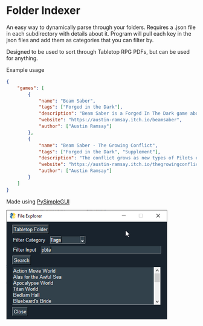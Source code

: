 # Folder Indexer
An easy way to dynamically parse through your folders. Requires a .json file in each subdirectory with details about it. Program will pull each key in the json files and add them as categories that you can filter by.

Designed to be used to sort through Tabletop RPG PDFs, but can be used for anything.

Example usage
```json
{
    "games": [
        {
            "name": "Beam Saber",
            "tags": ["Forged in the Dark"],
            "description": "Beam Saber is a Forged In The Dark game about the pilots of powerful machines in a war that dominates every facet of life. They are trying to do their part, then get out physically and mentally intact. The organizations that perpetuate The War throughout all of known space are too incomprehensibly huge to take down. There is no “winning” The War, there is only surviving it. Hopefully you can help others get out too.",
            "website": "https://austin-ramsay.itch.io/beamsaber",
            "author": ["Austin Ramsay"]
        },
        {
            "name": "Beam Saber - The Growing Conflict",
            "tags": ["Forged in the Dark", "Supplement"],
            "description": "The conflict grows as new types of Pilots emerge, new types of Squads appear, and new Factions are born! This supplement for Beam Saber features new ways to play including 6 new Pilot playbooks, 2 new Squad playbooks, and rules for forming and managing a Faction.",
            "website": "https://austin-ramsay.itch.io/thegrowingconflict",
            "author": ["Austin Ramsay"]
        }
    ]
}
```
Made using [PySimpleGUI](https://pypi.org/project/PySimpleGUI/)

![Screenshot](python_WknjX34hs7.png)
